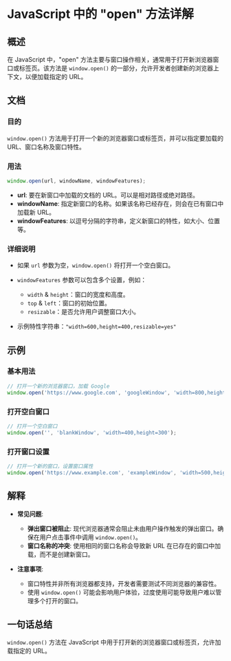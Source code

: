 <!--
Meta Description: # JavaScript 中的 "open" 方法详解 ## 概述 在 JavaScript 中，"open" 方法主要与窗口操作相关，通常用于打开新浏览器窗口或标签页。该方法是 `window.open()` 的一部分，允许开发者创建新的浏览器上下文，以便加载指定的 URL。 ## 文档 ### ...
Meta Keywords: open, window, url, javascript, width
-->

# JavaScript 中的 "open" 方法详解

## 概述
在 JavaScript 中，"open" 方法主要与窗口操作相关，通常用于打开新浏览器窗口或标签页。该方法是 `window.open()` 的一部分，允许开发者创建新的浏览器上下文，以便加载指定的 URL。

## 文档
### 目的
`window.open()` 方法用于打开一个新的浏览器窗口或标签页，并可以指定要加载的 URL、窗口名称及窗口特性。

### 用法
```javascript
window.open(url, windowName, windowFeatures);
```

- **url**: 要在新窗口中加载的文档的 URL。可以是相对路径或绝对路径。
- **windowName**: 指定新窗口的名称。如果该名称已经存在，则会在已有窗口中加载新 URL。
- **windowFeatures**: 以逗号分隔的字符串，定义新窗口的特性，如大小、位置等。

### 详细说明
- 如果 `url` 参数为空，`window.open()` 将打开一个空白窗口。
- `windowFeatures` 参数可以包含多个设置，例如：
  - `width` & `height`：窗口的宽度和高度。
  - `top` & `left`：窗口的初始位置。
  - `resizable`：是否允许用户调整窗口大小。
  
- 示例特性字符串：`"width=600,height=400,resizable=yes"`

## 示例
### 基本用法
```javascript
// 打开一个新的浏览器窗口，加载 Google
window.open('https://www.google.com', 'googleWindow', 'width=800,height=600');
```

### 打开空白窗口
```javascript
// 打开一个空白窗口
window.open('', 'blankWindow', 'width=400,height=300');
```

### 打开窗口设置
```javascript
// 打开一个新的窗口，设置窗口属性
window.open('https://www.example.com', 'exampleWindow', 'width=500,height=500,resizable=yes');
```

## 解释
- **常见问题**:
  - **弹出窗口被阻止**: 现代浏览器通常会阻止未由用户操作触发的弹出窗口。确保在用户点击事件中调用 `window.open()`。
  - **窗口名称的冲突**: 使用相同的窗口名称会导致新 URL 在已存在的窗口中加载，而不是创建新窗口。

- **注意事项**:
  - 窗口特性并非所有浏览器都支持，开发者需要测试不同浏览器的兼容性。
  - 使用 `window.open()` 可能会影响用户体验，过度使用可能导致用户难以管理多个打开的窗口。

## 一句话总结
`window.open()` 方法在 JavaScript 中用于打开新的浏览器窗口或标签页，允许加载指定的 URL。